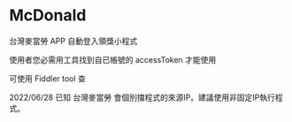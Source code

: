 # McDonald
台灣麥當勞 APP 自動登入領獎小程式<p>
使用者您必需用工具找到自已帳號的 accessToken 才能使用<p>
可使用 Fiddler tool 查<p>

  2022/06/28
  已知 台灣麥當勞 會個別擋程式的來源IP。建議使用非固定IP執行程式。

